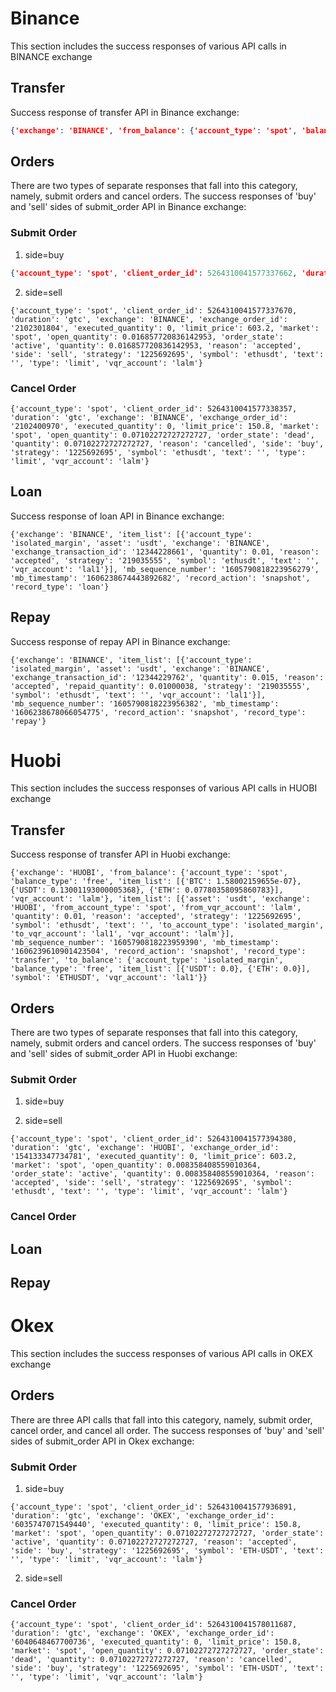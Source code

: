 # Binance
This section includes the success responses of various API calls in BINANCE exchange

## Transfer
Success response of transfer API in Binance exchange:
``` json
{'exchange': 'BINANCE', 'from_balance': {'account_type': 'spot', 'balance_type': 'free', 'item_list': [{'USDT': 48.07561026}], 'vqr_account': 'lalm'}, 'item_list': [{'asset': 'usdt', 'exchange': 'BINANCE', 'from_account_type': 'spot', 'from_vqr_account': 'lalm', 'quantity': 0.01, 'reason': 'accepted', 'strategy': '1225692695', 'symbol': 'ethusdt', 'text': '', 'to_account_type': 'cross_margin', 'to_vqr_account': 'lal1', 'vqr_account': 'lalm'}], 'mb_sequence_number': '1605790818223960450', 'mb_timestamp': '1606239740570753442', 'record_action': 'snapshot', 'record_type': 'transfer', 'to_balance': {'account_type': 'cross_margin', 'balance_type': 'free', 'item_list': [{'USDT': 0.01}], 'vqr_account': 'lal1'}}}
```

## Orders
There are two types of separate responses that fall into this category, namely, submit orders and cancel orders.
The success responses of 'buy' and 'sell' sides of submit_order API in Binance exchange:
### Submit Order
1. side=buy
``` json
{'account_type': 'spot', 'client_order_id': 5264310041577337662, 'duration': 'gtc', 'exchange': 'BINANCE', 'exchange_order_id': '2102300129', 'executed_quantity': 0, 'limit_price': 150.8, 'market': 'spot', 'open_quantity': 0.07102272727272727, 'order_state': 'active', 'quantity': 0.07102272727272727, 'reason': 'accepted', 'side': 'buy', 'strategy': '1225692695', 'symbol': 'ethusdt', 'text': '', 'type': 'limit', 'vqr_account': 'lalm'} 
```
2. side=sell
```
{'account_type': 'spot', 'client_order_id': 5264310041577337670, 'duration': 'gtc', 'exchange': 'BINANCE', 'exchange_order_id': '2102301804', 'executed_quantity': 0, 'limit_price': 603.2, 'market': 'spot', 'open_quantity': 0.016857720836142953, 'order_state': 'active', 'quantity': 0.016857720836142953, 'reason': 'accepted', 'side': 'sell', 'strategy': '1225692695', 'symbol': 'ethusdt', 'text': '', 'type': 'limit', 'vqr_account': 'lalm'} 
```

### Cancel Order
```
{'account_type': 'spot', 'client_order_id': 5264310041577338357, 'duration': 'gtc', 'exchange': 'BINANCE', 'exchange_order_id': '2102400970', 'executed_quantity': 0, 'limit_price': 150.8, 'market': 'spot', 'open_quantity': 0.07102272727272727, 'order_state': 'dead', 'quantity': 0.07102272727272727, 'reason': 'cancelled', 'side': 'buy', 'strategy': '1225692695', 'symbol': 'ethusdt', 'text': '', 'type': 'limit', 'vqr_account': 'lalm'} 
```

## Loan
Success response of loan API in Binance exchange:
```
{'exchange': 'BINANCE', 'item_list': [{'account_type': 'isolated_margin', 'asset': 'usdt', 'exchange': 'BINANCE', 'exchange_transaction_id': '12344228661', 'quantity': 0.01, 'reason': 'accepted', 'strategy': '219035555', 'symbol': 'ethusdt', 'text': '', 'vqr_account': 'lal1'}], 'mb_sequence_number': '1605790818223956279', 'mb_timestamp': '1606238674443892682', 'record_action': 'snapshot', 'record_type': 'loan'}
```

## Repay
Success response of repay API in Binance exchange:
```
{'exchange': 'BINANCE', 'item_list': [{'account_type': 'isolated_margin', 'asset': 'usdt', 'exchange': 'BINANCE', 'exchange_transaction_id': '12344229762', 'quantity': 0.015, 'reason': 'accepted', 'repaid_quantity': 0.01000038, 'strategy': '219035555', 'symbol': 'ethusdt', 'text': '', 'vqr_account': 'lal1'}], 'mb_sequence_number': '1605790818223956382', 'mb_timestamp': '1606238678066054775', 'record_action': 'snapshot', 'record_type': 'repay'}
```

# Huobi
This section includes the success responses of various API calls in HUOBI exchange

## Transfer
Success response of transfer API in Huobi exchange:
```
{'exchange': 'HUOBI', 'from_balance': {'account_type': 'spot', 'balance_type': 'free', 'item_list': [{'BTC': 1.58002159655e-07}, {'USDT': 0.13001193000005368}, {'ETH': 0.07780358095860783}], 'vqr_account': 'lalm'}, 'item_list': [{'asset': 'usdt', 'exchange': 'HUOBI', 'from_account_type': 'spot', 'from_vqr_account': 'lalm', 'quantity': 0.01, 'reason': 'accepted', 'strategy': '1225692695', 'symbol': 'ethusdt', 'text': '', 'to_account_type': 'isolated_margin', 'to_vqr_account': 'lal1', 'vqr_account': 'lalm'}], 'mb_sequence_number': '1605790818223959390', 'mb_timestamp': '1606239610901423504', 'record_action': 'snapshot', 'record_type': 'transfer', 'to_balance': {'account_type': 'isolated_margin', 'balance_type': 'free', 'item_list': [{'USDT': 0.0}, {'ETH': 0.0}], 'symbol': 'ETHUSDT', 'vqr_account': 'lal1'}}
```

## Orders
There are two types of separate responses that fall into this category, namely, submit orders and cancel orders.
The success responses of 'buy' and 'sell' sides of submit_order API in Huobi exchange:
### Submit Order
1. side=buy
 
2. side=sell
```
{'account_type': 'spot', 'client_order_id': 5264310041577394380, 'duration': 'gtc', 'exchange': 'HUOBI', 'exchange_order_id': '154133347734781', 'executed_quantity': 0, 'limit_price': 603.2, 'market': 'spot', 'open_quantity': 0.008358408559010364, 'order_state': 'active', 'quantity': 0.008358408559010364, 'reason': 'accepted', 'side': 'sell', 'strategy': '1225692695', 'symbol': 'ethusdt', 'text': '', 'type': 'limit', 'vqr_account': 'lalm'}  
```

### Cancel Order

## Loan

## Repay

# Okex
This section includes the success responses of various API calls in OKEX exchange

## Orders
There are three API calls that fall into this category, namely, submit order, cancel order, and cancel all order.
The success responses of 'buy' and 'sell' sides of submit_order API in Okex exchange:
### Submit Order
1. side=buy
```
{'account_type': 'spot', 'client_order_id': 5264310041577936891, 'duration': 'gtc', 'exchange': 'OKEX', 'exchange_order_id': '6035747071549440', 'executed_quantity': 0, 'limit_price': 150.8, 'market': 'spot', 'open_quantity': 0.07102272727272727, 'order_state': 'active', 'quantity': 0.07102272727272727, 'reason': 'accepted', 'side': 'buy', 'strategy': '1225692695', 'symbol': 'ETH-USDT', 'text': '', 'type': 'limit', 'vqr_account': 'lalm'}
```
2. side=sell
 
### Cancel Order
```
{'account_type': 'spot', 'client_order_id': 5264310041578011687, 'duration': 'gtc', 'exchange': 'OKEX', 'exchange_order_id': '6040648467700736', 'executed_quantity': 0, 'limit_price': 150.8, 'market': 'spot', 'open_quantity': 0.07102272727272727, 'order_state': 'dead', 'quantity': 0.07102272727272727, 'reason': 'cancelled', 'side': 'buy', 'strategy': '1225692695', 'symbol': 'ETH-USDT', 'text': '', 'type': 'limit', 'vqr_account': 'lalm'} 
```
